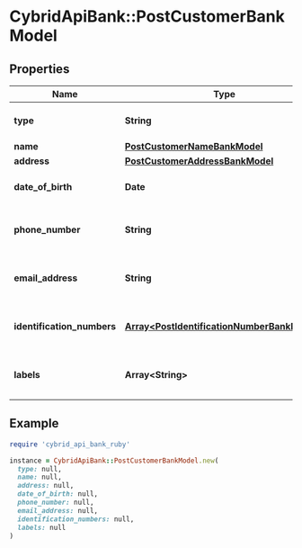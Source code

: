 # CybridApiBank::PostCustomerBankModel

## Properties

| Name | Type | Description | Notes |
| ---- | ---- | ----------- | ----- |
| **type** | **String** | The customer&#39;s type. |  |
| **name** | [**PostCustomerNameBankModel**](PostCustomerNameBankModel.md) |  | [optional] |
| **address** | [**PostCustomerAddressBankModel**](PostCustomerAddressBankModel.md) |  | [optional] |
| **date_of_birth** | **Date** | The customer&#39;s date of birth. | [optional] |
| **phone_number** | **String** | The customer&#39;s phone number. | [optional] |
| **email_address** | **String** | The customer&#39;s email address. | [optional] |
| **identification_numbers** | [**Array&lt;PostIdentificationNumberBankModel&gt;**](PostIdentificationNumberBankModel.md) | The customer&#39;s identification numbers. | [optional] |
| **labels** | **Array&lt;String&gt;** | The labels associated with the customer. | [optional] |

## Example

```ruby
require 'cybrid_api_bank_ruby'

instance = CybridApiBank::PostCustomerBankModel.new(
  type: null,
  name: null,
  address: null,
  date_of_birth: null,
  phone_number: null,
  email_address: null,
  identification_numbers: null,
  labels: null
)
```

